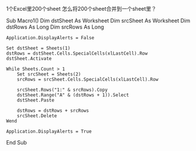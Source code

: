 1个Excel里200个sheet 怎么将200个sheet合并到一个sheet里？


Sub Macro1()
    Dim dstSheet As Worksheet
    Dim srcSheet As Worksheet
    Dim dstRows As Long
    Dim srcRows As Long
     
    Application.DisplayAlerts = False
     
    Set dstSheet = Sheets(1)
    dstRows = dstSheet.Cells.SpecialCells(xlLastCell).Row
    dstSheet.Activate
     
    While Sheets.Count > 1
        Set srcSheet = Sheets(2)
        srcRows = srcSheet.Cells.SpecialCells(xlLastCell).Row
         
        srcSheet.Rows("1:" & srcRows).Copy
        dstSheet.Range("A" & (dstRows + 1)).Select
        dstSheet.Paste
         
        dstRows = dstRows + srcRows
        srcSheet.Delete
    Wend
     
    Application.DisplayAlerts = True
End Sub


